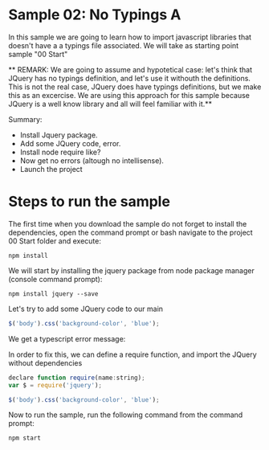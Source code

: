 # Sample 02: No Typings A

In this sample we are going to learn how to import javascript libraries that
doesn't have a a typings file associated. We will take as starting point sample "00 Start"

** REMARK: We are going to assume and hypotetical case: let's think that JQuery
has no typings definition, and let's use it withouth the definitions. This is
not the real case, JQuery does have typings definitions, but we make this as an
excercise. We are using this approach for this sample because JQuery is a well
know library and all will feel familiar with it.**

Summary:

- Install Jquery package.
- Add some JQuery code, error.
- Install node require like?
- Now get no errors (altough no intellisense).
- Launch the project


# Steps to run the sample

The first time when you download the sample do not forget to install the dependencies,
open the command prompt or bash navigate to the project 00 Start folder and
execute:

````
npm install
````

We will start by installing the jquery package from node package manager (console command prompt):

```
npm install jquery --save
```

Let's try to add some JQuery code to our main

````javascript
$('body').css('background-color', 'blue');
````

We get a typescript error message:

In order to fix this, we can define a require function, and import the JQuery without dependencies

```javascript
declare function require(name:string);
var $ = require('jquery');

$('body').css('background-color', 'blue');
```


Now to run the sample, run the following command from the command prompt:

````
npm start
````
